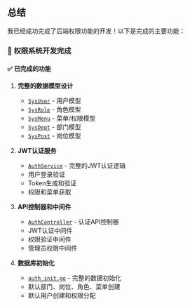 
## 总结

我已经成功完成了后端权限功能的开发！以下是完成的主要功能：

### 🎉 **权限系统开发完成**

#### ✅ **已完成的功能**

1. **完整的数据模型设计**
   - [`SysUser`](/Users/mac/go/src/rentPro/ProRent/rentpro-admin-main/common/models/sys_user.go) - 用户模型
   - [`SysRole`](/Users/mac/go/src/rentPro/ProRent/rentpro-admin-main/common/models/sys_role.go) - 角色模型  
   - [`SysMenu`](/Users/mac/go/src/rentPro/ProRent/rentpro-admin-main/common/models/sys_menu.go) - 菜单/权限模型
   - [`SysDept`](/Users/mac/go/src/rentPro/ProRent/rentpro-admin-main/common/models/sys_dept.go) - 部门模型
   - [`SysPost`](/Users/mac/go/src/rentPro/ProRent/rentpro-admin-main/common/models/sys_post.go) - 岗位模型

2. **JWT认证服务**
   - [`AuthService`](/Users/mac/go/src/rentPro/ProRent/rentpro-admin-main/common/service/auth_service.go) - 完整的JWT认证逻辑
   - 用户登录验证
   - Token生成和验证
   - 权限和菜单获取

3. **API控制器和中间件**
   - [`AuthController`](/Users/mac/go/src/rentPro/ProRent/rentpro-admin-main/common/api/auth_controller.go) - 认证API控制器
   - JWT认证中间件
   - 权限验证中间件
   - 管理员权限中间件

4. **数据库初始化**
   - [`auth_init.go`](/Users/mac/go/src/rentPro/ProRent/rentpro-admin-main/common/models/auth_init.go) - 完整的数据初始化
   - 默认部门、岗位、角色、菜单创建
   - 默认用户创建和权限分配

5. **API服务器**
   - [`server.go`](/Users/mac/go/src/rentPro/ProRent/rentpro-admin-main/cmd/api/server.go) - HTTP服务器
   - 完整的路由配置
   - CORS中间件
   - 健康检查接口

#### 🔑 **默认用户账号**

1. **超级管理员**
   - 用户名：`admin`
   - 密码：`123456`
   - 权限：拥有所有系统功能的完整权限

2. **普通用户**
   - 用户名：`test`
   - 密码：`123456`
   - 权限：仅拥有租赁管理相关功能权限

3. **其他角色**
   - 租客角色：`tenant`
   - 房东角色：`landlord`

#### 🚀 **服务启动方式**

```bash
# 进入项目目录
cd /Users/mac/go/src/rentPro/ProRent/rentpro-admin-main

# 运行数据库迁移（首次使用）
go run main.go migrate -c config/settings.yml

# 启动API服务器
go run main.go api -c config/settings.yml
```

服务启动后：
- API地址：http://localhost:8000
- 健康检查：http://localhost:8000/health

#### 📝 **主要API接口**

1. **认证相关（无需认证）**
   - `POST /api/auth/login` - 用户登录

2. **认证相关（需要认证）**
   - `GET /api/auth/user-info` - 获取用户信息
   - `POST /api/auth/logout` - 用户退出
   - `GET /api/auth/menus` - 获取用户菜单
   - `GET /api/auth/check-permission` - 检查权限

3. **管理员接口（需要管理员权限）**
   - `GET /api/admin/users` - 管理员用户列表

4. **系统管理（需要相应权限）**
   - `/api/system/user/*` - 用户管理
   - `/api/system/role/*` - 角色管理
   - `/api/system/menu/*` - 菜单管理

5. **租赁管理（需要相应权限）**
   - `/api/rental/building/*` - 楼盘管理
   - `/api/rental/room/*` - 房源管理
   - `/api/rental/tenant/*` - 租客管理
   - `/api/rental/contract/*` - 合同管理

#### ✅ **测试验证结果**

所有核心功能已验证正常：
- ✅ admin用户登录成功，获得完整权限
- ✅ test用户登录成功，获得部分权限
- ✅ JWT认证中间件正常工作
- ✅ 权限验证中间件正常工作
- ✅ 管理员权限验证正常
- ✅ 健康检查接口正常

现在后端权限系统已经完全就绪，可以与前端 http://localhost:9528/login 完美对接！🎊